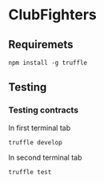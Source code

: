 # ClubFighters

## Requiremets

```
npm install -g truffle
```

## Testing

### Testing contracts

In first terminal tab

```
truffle develop
```

In second terminal tab

```
truffle test
```

